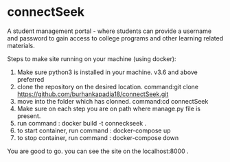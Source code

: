 # connectSeek
A student management portal - where students can provide a username and password to gain access to college programs and other learning related materials.

Steps to make site running on your machine (using docker):
1. Make sure python3 is installed in your machine. v3.6 and above preferred
2. clone the repository on the desired location. command:git clone https://github.com/burhankapadia18/connectSeek.git
3. move into the folder which has clonned. command:cd connectSeek
4. Make sure on each step you are on path where manage.py file is present.
5. run command : docker build -t conneckseek .
6. to start container, run command : docker-compose up
7. to stop container, run command : docker-compose down

You are good to go. you can see the site on the localhost:8000 .

